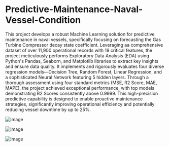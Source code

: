 # Predictive-Maintenance-Naval-Vessel-Condition
This project develops a robust Machine Learning solution for predictive maintenance in naval vessels, specifically focusing on forecasting the Gas Turbine Compressor decay state coefficient. Leveraging aa comprehensive dataset of over 11,900 operational records with 19 critical features, the project meticulously performs Exploratory Data Analysis (EDA) using Python's Pandas, Seaborn, and Matplotlib libraries to extract key insights and ensure data quality. It implements and rigorously evaluates four diverse regression models—Decision Tree, Random Forest, Linear Regression, and a sophisticated Neural Network featuring 5 hidden layers. Through a thorough assessment using four standard metrics (MSE, R2 Score, MAE, MAPE), the project achieved exceptional performance, with top models demonstrating R2 Scores consistently above 0.9999. This high-precision predictive capability is designed to enable proactive maintenance strategies, significantly improving operational efficiency and potentially reducing vessel downtime by up to 25%.

![image](https://github.com/user-attachments/assets/4de63e08-8bc6-491c-a537-3e975aae9c4b)

![image](https://github.com/user-attachments/assets/4ff5eb5d-af90-443d-827d-3859502f0f09)

![image](https://github.com/user-attachments/assets/1e1db5c1-6478-4baa-893b-de79e93a1a93)
